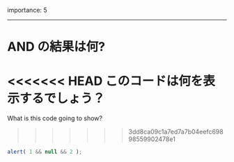 importance: 5

---

# AND の結果は何?

<<<<<<< HEAD
このコードは何を表示するでしょう？
=======
What is this code going to show?
>>>>>>> 3dd8ca09c1a7ed7a7b04eefc69898559902478e1

```js
alert( 1 && null && 2 );
```
